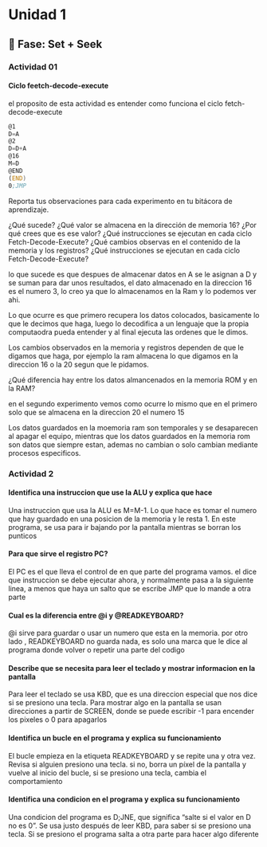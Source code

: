 # Unidad 1

## 🔎 Fase: Set + Seek

### Actividad 01

#### Ciclo feetch-decode-execute
el proposito de esta actividad es entender como funciona el ciclo fetch-decode-execute

``` asm
@1
D=A
@2
D=D+A
@16
M=D
@END
(END)
0;JMP
```

Reporta tus observaciones para cada experimento en tu bitácora de aprendizaje.

¿Qué sucede? ¿Qué valor se almacena en la dirección de memoria 16? ¿Por qué crees que es ese valor? ¿Qué instrucciones se ejecutan en cada ciclo Fetch-Decode-Execute? ¿Qué cambios observas en el contenido de la memoria y los registros? ¿Qué instrucciones se ejecutan en cada ciclo Fetch-Decode-Execute?

lo que sucede es que despues de almacenar datos en A  se le asignan a D y se suman para dar unos resultados, el dato almacenado en la direccion 16 es el numero 3, lo creo ya que lo almacenamos en la Ram y lo podemos ver ahi. 

Lo que ocurre es que primero recupera los datos colocados, basicamente lo que le decimos que haga, luego lo decodifica a un lenguaje que la propia computaodra pueda entender y al final ejecuta las ordenes que le dimos.

Los cambios observados en la memoria y registros dependen de que le digamos que haga, por ejemplo la ram almacena lo que digamos en la direccion 16 o la 20 segun que le pidamos.

¿Qué diferencia hay entre los datos almancenados en la memoria ROM y en la RAM?

en el segundo experimento vemos como ocurre lo mismo que en el primero solo que se almacena en la direccion 20 el numero 15

Los datos guardados en la moemoria ram son temporales y se desaparecen al apagar el equipo, mientras que los datos guardados en la memoria rom son datos que siempre estan, ademas no cambian o solo cambian mediante procesos especificos.


### Actividad 2

#### Identifica una instruccion que use la ALU y explica que hace
Una instruccion que usa la ALU es M=M-1. Lo que hace es tomar el numero que hay guardado en una posicion de la memoria y le resta 1. En este programa, se usa para ir bajando por la pantalla mientras se borran los punticos

#### Para que sirve el registro PC?
El PC es el que lleva el control de en que parte del programa vamos. el dice que instruccion se debe ejecutar ahora, y normalmente pasa a la siguiente linea, a menos que haya un salto que se escribe JMP que lo mande a otra parte

#### Cual es la diferencia entre @i y @READKEYBOARD?
@i sirve para guardar o usar un numero que esta en la memoria. por otro lado , READKEYBOARD no guarda nada, es solo una marca que le dice al programa donde volver o repetir una parte del codigo

#### Describe que se necesita para leer el teclado y mostrar informacion en la pantalla
Para leer el teclado se usa KBD, que es una direccion especial que nos dice si se presiono una tecla. Para mostrar algo en la pantalla se usan direcciones a partir de SCREEN, donde se puede escribir -1 para encender los pixeles o 0 para apagarlos

#### Identifica un bucle en el programa y explica su funcionamiento
El bucle empieza en la etiqueta READKEYBOARD y se repite una y otra vez. Revisa si alguien presiono una tecla. si no, borra un píxel de la pantalla y vuelve al inicio del bucle, si se presiono una tecla, cambia el comportamiento

#### Identifica una condicion en el programa y explica su funcionamiento
Una condicion del programa es D;JNE, que significa “salte si el valor en D no es 0”. Se usa justo después de leer KBD, para saber si se presiono una tecla. Si se presiono el programa salta a otra parte para hacer algo diferente
